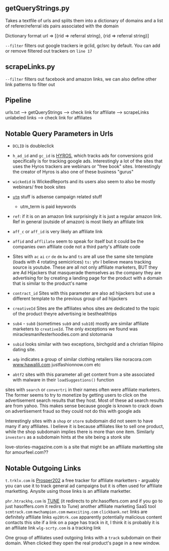 ## getQueryStrings.py

Takes a textfile of urls and splits them into a dictionary of domains and a list of referer/referral ids pairs associated with the domain

Dictionary format  url => [{rid => referral string}, {rid => referral string}]

`--filter` filters out google trackers ie gclid, gclsrc by default. You can add or remove filtered out trackers on `line 17`

## scrapeLinks.py

`--filter` filters out facebook and amazon links, we can also define other link patterns to filter out

## Pipeline

urls.txt --> getQueryStrings --> check link for affiliate --> scrapeLinks unlabeled links --> check link for affiliates

## Notable Query Parameters in Urls
- `DCLID` is doubleclick
- `h_ad_id` and `gc_id` is [HYROS](https://docs.hyros.com/how-to-connect-your-google-ads-to-hyros/), which tracks ads for conversions gcid specifically is for tracking google ads. Interestingly a lot of the sites that uses the Hyros trackers are webinars or "free book" sites. Interestingly the creator of Hyros is also one of these business "gurus"
- `wickedid` is WickedReports and its users also seem to also be mostly webinars/ free book sites

- [`utm`](https://ga-dev-tools.web.app/ga4/campaign-url-builder/) stuff is adsense campaign related stuff

	- utm_term is paid keywords

- `ref`: if it is on an amazon link surprisingly it is just a regular amazon link. Ref in general (outside of amazon) is most likely an affiliate link
- `aff_c` or `aff_id` is very likely an affiliate link
- `affid` and `afflilate` seem to speak for itself but it could be the companies own affiliate code not a third party's affiliate code
- Sites with `ac` `ai` `cr` `de` `dm` `kw` and `ts` are all use the same site template (loads with 4 rotating semicirlces) `ts:` ytv I believe means tracking source is youtube. These are all not only affiliate marketers, BUT they are Ad Hijackers that masquerade themselves as the company they are advertising for by creating a landing page for the product with a domain that is similar to the product's name
- `contract_id` Sites with this parameter are also ad hijackers but use a different template to the previous group of ad hijackers
- `creativeId` Sites are the affiliates whos sites are dedicated to the topic of the product theyre advertising ie besthealthtips
- `sub4` - `sub8` (sometimes `sub9` and `sub10`) mostly are similar affiliate marketers to `creativeId`. The only exceptions we found was miraclesmanifesterhoodies.com and slotomania
- `subid` looks similar with two exceptions, birchgold and a christian filipino dating site.

- `adp` indicates a group of similar clothing retailers like noracora.com www.hawalili.com justfashionnow.com etc
- `abtf2` sites with this parameter all get content from a site associated with malware in their `loadSuggestions()` function

sites with `search` or `convertri` in their names often were affiliate marketers. The former seems to try to monetize by getting users to click on the advertisement search results that they host. Most of these ad search results are from yahoo. This makes sense because google is known to crack down on advertisement fraud so they could not do this with google ads

Interestingly sites with a `shop` or `store` subdomain did not seem to have many if any affiliates. I believe it is because affiliates like to sell one product, while the shop subdomain implies there is more than one item. Similarly `investors` as a subdomain hints at the site being a stonk site

love-stories-magazine.com is a site that might be an affiliate marketting site for amourfeel.com??

## Notable Outgoing Links
`t.trklv.com` is [Prosper202](https://afflift.com/f/link-directory/prosper202.122/) a free tracker for affiliate marketters - arguably you can use it to track general ad campaigns but it is often used for affiliate marketting. Anysite using those links is an affiliate marketter.

`phr.htrackhq.com` is [TUNE](https://www.tune.com/) (it redirects to phr.hasoffers.com and if you go to just hasoffers.com it redirs to Tune) another affiliate marketing SaaS tool
`scmtrack.com`
`mwchampion.com`
`mwexciting.com`
`clickbank.net` links are definitely affiliate links
`ep20trk.com` apparently potentially malicious content contacts this site
if a link on a page has track in it, I think it is probably it is an affiliate link
`wlg-scrty.com` is a tracking link

One group of affiliates used outgoing links with a `track` subdomain on their domain. When clicked they open the real product's page in a new window.


<!--- 
A Primer on practices used to do Affiliate Marketting with paid advertisement.

1. Find offer to promote on sites like [OfferVault](offervault.com)
2. Make landing page for that product with affiliate links to or an embeded widget containing the advertised product's content/checkout 
3. Create advertisement on youtube, google, facebook or other advertisin gplatform leading to landing page.
4. ????
5. Profit

The advertiser creates an advertisement that leads to a landing page they created for the product they are advertising to look like they are the legitimate site for the product (merchant site). Depending on the payout model of the offer, a site might do different things.
- In **Pay per Sale** where the advertiser has to make a sale they could create pages with an embedded widgets that links to the merchant site's "add to cart" and "checkout" endpoints. When users try to buy from the advertiser's site they are actually buying the product from the merchant site while still on the fake site the advertiser created. The advertiser makes money because the links to the merchant site contains an affiliate code/tracker and thus the advertiser is credited as having closed the sale. Some 
- In **Pay per Lead** this would be the same except the endpoints would just be for the actions they want users to perform ie sign up for a newsletter/ download something/ watch a video etc
- In **Pay per Click** the advertiser just needs direct affiliate links to the site the merchant wants users to click on. They could also embedd it into their page so it could count as visiting the site when the embedded content loads.


                "feedItemId": "",
                "targetId": "",
                "locInterestMs": "2840",
                "locPhysicalMs": "2840",
                "matchType": "",
                "device": "c",
                "deviceModel": "",
                "deviceType": "desktop",
                "campaignType": "display",

                "pcta": "index-v1b.html",
                "icta": "order-v1.html",
                "iep": "true",
                "loader": "1",
                "fomo": "1",
                "Affid": "3308",
                "s1": "",
                "s2": "",
                "s3": "",
                "s4": "3237",
                "s5": "",
                "domain1": "www.digituplus.com",
                "network_id": "952",
                "DirectLink": "Y",
                "ea": "6C63QHP",
                "eo": "6PJ6MBB",
                "uid": "15307",
                "cc": "3308CC3237"

--->
